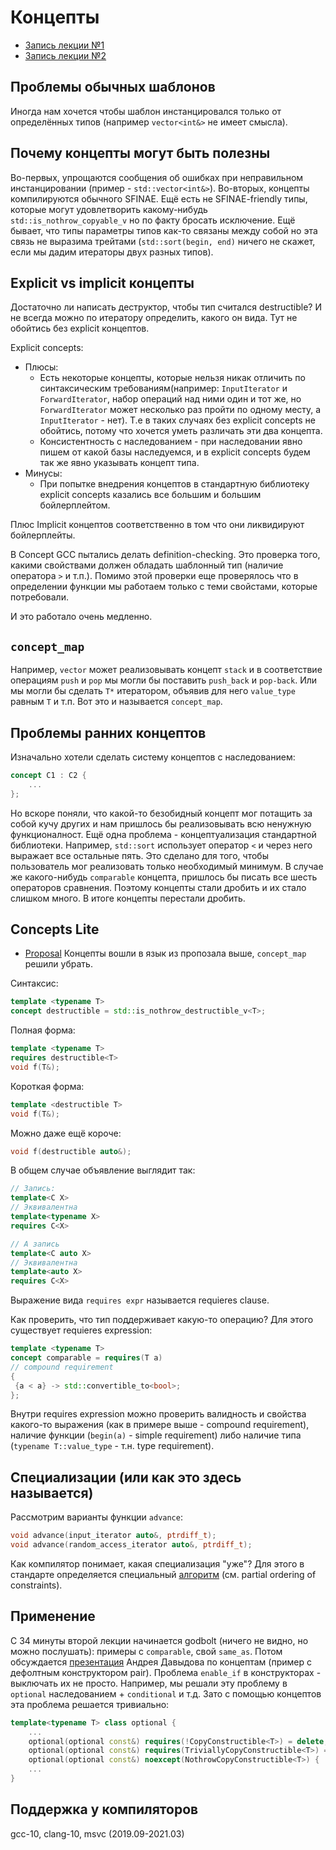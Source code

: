 # Концепты

- [Запись лекции №1](https://youtu.be/KNF4j-lz_Do)
- [Запись лекции №2](https://youtu.be/i6rR_kEBQGc)

## Проблемы обычных шаблонов
Иногда нам хочется чтобы шаблон инстанцировался только от определённых типов
(например `vector<int&>` не имеет смысла).

## Почему концепты могут быть полезны
Во-первых, упрощаются сообщения об ошибках при неправильном инстанцировании
(пример - `std::vector<int&>`).
Во-вторых, концепты компилируются обычного SFINAE.
Ещё есть не SFINAE-friendly типы, которые могут удовлетворить какому-нибудь
`std::is_nothrow_copyable_v` но по факту бросать исключение. Ещё бывает, что
типы параметры типов как-то связаны между собой но эта связь не выразима
трейтами (`std::sort(begin, end)` ничего не скажет, если мы дадим итераторы двух
разных типов).

## Explicit vs implicit концепты
Достаточно ли написать деструктор, чтобы тип считался destructible? И не всегда
можно по итератору определить, какого он вида. Тут не обойтись без explicit
концептов.

Еxplicit concepts:

- Плюсы:
  - Есть некоторые концепты, которые нельзя никак отличить по синтаксическим требованиям(например: `InputIterator` и `ForwardIterator`, набор операций над ними один и тот же, но `ForwardIterator` может несколько раз пройти по одному месту, а `InputIterator` - нет). Т.е в таких случаях без explicit concepts не обойтись, потому что хочется уметь различать эти два концепта.
  - Консистентность с наследованием - при наследовании явно пишем от какой базы наследуемся, и в explicit concepts будем так же явно указывать концепт типа.
- Минусы:
  - При попытке внедрения концептов в стандартную библиотеку explicit concepts казались все большим и большим бойлерплейтом.

Плюс Implicit концептов соответственно в том что они ликвидируют бойлерплейты.

В Concept GCC пытались делать definition-checking. Это проверка того, какими свойствами должен обладать шаблонный тип (наличие оператора `>` и т.п.). Помимо этой проверки еще проверялось что в определении функции мы работаем только с теми свойстами, которые потребовали.

И это работало очень медленно.

## `concept_map`
Например, `vector` может реализовывать концепт `stack` и в соответствие
операциям `push` и `pop` мы могли бы поставить `push_back` и `pop-back`. Или мы
могли бы сделать `T*` итератором, объявив для него `value_type` равным `T` и
т.п. Вот это и называется `concept_map`.

## Проблемы ранних концептов
Изначально хотели сделать систему концептов с наследованием:
```c++
concept C1 : C2 {
    ...
};
```
Но вскоре поняли, что какой-то безобидный концепт мог потащить за собой кучу
других и нам пришлось бы реализовывать всю ненужную функционалност.
Ещё одна проблема - концептуализация стандартной библиотеки. Например,
`std::sort` использует оператор `<` и через него выражает все остальные пять.
Это сделано для того, чтобы пользователь мог реализовать только необходимый
минимум. В случае же какого-нибудь `comparable` концепта, пришлось бы писать все
шесть операторов сравнения. Поэтому концепты стали дробить и их стало слишком
много. В итоге концепты перестали дробить.

## Concepts Lite
- [Proposal](http://www.open-std.org/jtc1/sc22/wg21/docs/papers/2013/n3701.pdf)
Концепты вошли в язык из пропозала выше, `concept_map` решили убрать.

Синтаксис:
```c++
template <typename T>
concept destructible = std::is_nothrow_destructible_v<T>;
```

Полная форма:
```c++
template <typename T>
requires destructible<T>
void f(T&);
```

Короткая форма:
```c++
template <destructible T>
void f(T&);
```

Можно даже ещё короче:
```c++
void f(destructible auto&);
```

В общем случае объявление выглядит так:
```c++
// Запись:
template<C X>
// Эквивалентна
template<typename X>
requires C<X>

// А запись
template<C auto X>
// Эквивалентна
template<auto X>
requires C<X>
```
Выражение вида `requires expr` называется requieres clause.

Как проверить, что тип поддерживает какую-то операцию? Для этого существует
requieres expression:
```c++
template <typename T>
concept comparable = requires(T a)
// compound requirement
{
 {a < a} -> std::convertible_to<bool>;
};
```
Внутри requires expression можно проверить валидность и свойства какого-то
выражения (как в примере выше - compound requirement), наличие функции
(`begin(a)` - simple requirement) либо наличие типа (`typename T::value_type` -
т.н. type requirement).

## Специализации (или как это здесь называется)
Рассмотрим варианты функции `advance`:
```c++
void advance(input_iterator auto&, ptrdiff_t);
void advance(random_access_iterator auto&, ptrdiff_t);
```
Как компилятор понимает, какая специализация "уже"? Для этого в стандарте
определяется специальный
[алгоритм](https://en.cppreference.com/w/cpp/language/constraints) (см. partial
ordering of constraints).

## Применение
С 34 минуты второй лекции начинается godbolt (ничего не видно, но можно
послушать): примеры с `comparable`, свой `same_as`.
Потом обсуждается [презентация](https://youtu.be/vYzjV0xSqJE) Андрея Давыдова по
концептам (пример с дефолтным конструктором pair).
Проблема `enable_if` в конструкторах - выключать их не просто. Например, мы
решали эту проблему в `optional` наследованием + `conditional` и т.д. Зато с
помощью концептов эта проблема решается тривиально:
```c++
template<typename T> class optional {
    ...
    optional(optional const&) requires(!CopyConstructible<T>) = delete;
    optional(optional const&) requires(TriviallyCopyConstructible<T>) = default;
    optional(optional const&) noexcept(NothrowCopyConstructible<T>) { ... }
    ...
}
```

## Поддержка у компиляторов
gcc-10, clang-10, msvc (2019.09-2021.03)
